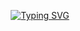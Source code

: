 <p align="center">
 <a href="https://git.io/typing-svg"><img src="https://readme-typing-svg.demolab.com?font=Fira+Code&size=15&pause=2000&duration=50000&color=45F700FF&center=true&vCenter=true&random=false&width=435&lines=aHR0cHM6Ly9yNGY0ZGV2LmdpdGh1Yi5pby90ZXJtaW5oby8%3D" alt="Typing SVG" /></a>
</p>
